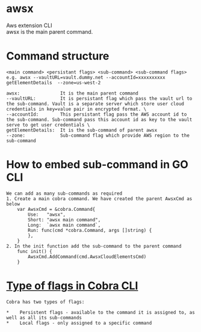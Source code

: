 # awsx
Aws extension CLI \
awsx is the main parent command.

# Command structure
    <main command> <persistant flags> <sub-command> <sub-command flags>
    e.g. awsx --vaultURL=vault.dummy.net --accountId=xxxxxxxxxx  getElementDetails  --zone=us-west-2
    
    awsx:               It is the main parent command
    --vaultURL:         It is persistant flag which pass the vault url to the sub-command. Vault is a separate server which store user cloud credentials in key=value pair in encrypted format. \
    --accountId:        This persistant flag pass the AWS account id to the sub-command. Sub-command pass this account id as key to the vault serve to get user credentials \
    getElementDetails:  It is the sub-command of parent awsx
    --zone:             Sub-command flag which provide AWS region to the sub-command

# How to embed sub-command in GO CLI
    We can add as many sub-commands as required
    1. Create a main cobra command. We have created the parent AwsxCmd as below
        var AwsxCmd = &cobra.Command{
            Use:   "awsx",
            Short: "awsx main command",
            Long:  `awsx main command`,
            Run: func(cmd *cobra.Command, args []string) {
            },
        }
    2. In the init function add the sub-command to the parent command
        func init() {
            AwsxCmd.AddCommand(cmd.AwsxCloudElementsCmd)
        }

# [Type of flags in Cobra CLI](https://dev.to/divrhino/adding-flags-to-a-command-line-tool-built-with-go-and-cobra-34f1)
    Cobra has two types of flags:

    *    Persistent flags - available to the command it is assigned to, as well as all its sub-commands
    *    Local flags - only assigned to a specific command